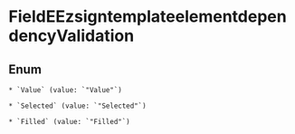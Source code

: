 
# FieldEEzsigntemplateelementdependencyValidation

## Enum


    * `Value` (value: `"Value"`)

    * `Selected` (value: `"Selected"`)

    * `Filled` (value: `"Filled"`)



